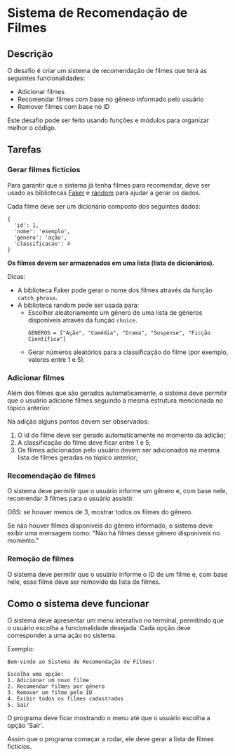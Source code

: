 # Sistema de Recomendação de Filmes

## Descrição

O desafio é criar um sistema de recomendação de filmes que terá as seguintes funcionalidades:

- Adicionar filmes
- Recomendar filmes com base no gênero informado pelo usuário
- Remover filmes com base no ID

Este desafio pode ser feito usando funções e módulos para organizar melhor o código. 

## Tarefas

### Gerar filmes fictícios

Para garantir que o sistema já tenha filmes para recomendar, deve ser usado as bibliotecas [Faker](https://faker.readthedocs.io/en/master/) e [random](https://docs.python.org/pt-br/3/library/random.html) para ajudar a gerar os dados.

Cada filme deve ser um dicionário composto dos seguintes dados:

```
{
  'id': 1,
  'nome': 'exemplo',
  'genero': 'ação',
  'classificacao': 4
}
```
**Os filmes devem ser armazenados em uma lista (lista de dicionários).**

Dicas:
- A biblioteca Faker pode gerar o nome dos filmes através da função `catch_phrase`.
- A biblioteca random pode ser usada para:
  - Escolher aleatoriamente um gênero de uma lista de gêneros disponíveis através da função `choice`.
    ```
    GENEROS = ["Ação", "Comédia", "Drama", "Suspense", "Ficção Científica"]
    ```
  - Gerar números aleatórios para a classificação do filme (por exemplo, valores entre 1 e 5).

### Adicionar filmes

Além dos filmes que são gerados automaticamente, o sistema deve permitir que o usuário adicione filmes seguindo a mesma estrutura mencionada no tópico anterior. 

Na adição alguns pontos devem ser observados:

1) O id do filme deve ser gerado automaticamente no momento da adição;
2) A classificação do filme deve ficar entre 1 e 5;
3) Os filmes adicionados pelo usuário devem ser adicionados na mesma lista de filmes geradas no tópico anterior;

### Recomendação de filmes

O sistema deve permitir que o usuário informe um gênero e, com base nele, recomendar 3 filmes para o usuário assistir.

OBS: se houver menos de 3, mostrar todos os filmes do gênero.

Se não houver filmes disponíveis do gênero informado, o sistema deve exibir uma mensagem como: "Não há filmes desse gênero disponíveis no momento."

### Remoção de filmes

O sistema deve permitir que o usuário informe o ID de um filme e, com base nele, esse filme deve ser removido da lista de filmes. 

## Como o sistema deve funcionar

O sistema deve apresentar um menu interativo no terminal, permitindo que o usuário escolha a funcionalidade desejada. Cada opção deve corresponder a uma ação no sistema.

Exemplo:

```
Bem-vindo ao Sistema de Recomendação de Filmes!

Escolha uma opção:
1. Adicionar um novo filme
2. Recomendar filmes por gênero
3. Remover um filme pelo ID
4. Exibir todos os filmes cadastrados
5. Sair
```

O programa deve ficar mostrando o menu até que o usuário escolha a opção 'Sair'. 

Assim que o programa começar a rodar, ele deve gerar a lista de filmes fictícios.


